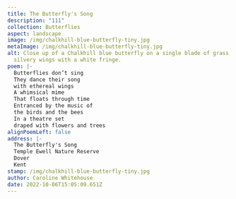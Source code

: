 ```yaml
---
title: The Butterfly's Song
description: "111"
collection: Butterflies
aspect: landscape
image: /img/chalkhill-blue-butterfly-tiny.jpg
metaImage: /img/chalkhill-blue-butterfly-tiny.jpg
alt: Close up of a Chalkhill blue butterfly on a single blade of grass. Blue
  silvery wings with a white fringe.
poem: |-
  Butterflies don’t sing
  They dance their song
  with ethereal wings
  A whimsical mime
  That floats through time
  Entranced by the music of 
  the birds and the bees
  In a theatre set 
  draped with flowers and trees
alignPoemLeft: false
address: |-
  The Butterfly's Song
  Temple Ewell Nature Reserve
  Dover 
  Kent
stamp: /img/chalkhill-blue-butterfly-tiny.jpg
author: Caroline Whitehouse
date: 2022-10-06T15:05:09.651Z
---
```


